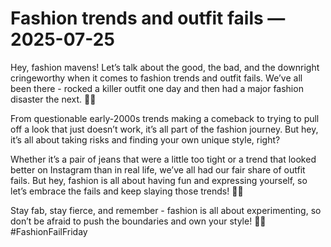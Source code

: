 # Fashion trends and outfit fails — 2025-07-25

Hey, fashion mavens! Let’s talk about the good, the bad, and the downright cringeworthy when it comes to fashion trends and outfit fails. We’ve all been there - rocked a killer outfit one day and then had a major fashion disaster the next. 👗💥 

From questionable early-2000s trends making a comeback to trying to pull off a look that just doesn’t work, it’s all part of the fashion journey. But hey, it’s all about taking risks and finding your own unique style, right? 

Whether it’s a pair of jeans that were a little too tight or a trend that looked better on Instagram than in real life, we’ve all had our fair share of outfit fails. But hey, fashion is all about having fun and expressing yourself, so let’s embrace the fails and keep slaying those trends! 💃✨

Stay fab, stay fierce, and remember - fashion is all about experimenting, so don’t be afraid to push the boundaries and own your style! 💁🔥 #FashionFailFriday